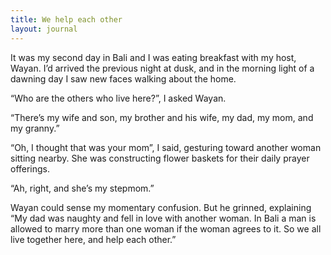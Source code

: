 ```yaml
---
title: We help each other
layout: journal
---
```


It was my second day in Bali and I was eating breakfast with my host, Wayan. I’d
arrived the previous night at dusk, and in the morning light of a dawning day I
saw new faces walking about the home.

“Who are the others who live here?”, I asked Wayan.

“There’s my wife and son, my brother and his wife, my dad, my mom, and my
granny.”

“Oh, I thought that was your mom”, I said, gesturing toward another woman
sitting nearby. She was constructing flower baskets for their daily prayer
offerings.

“Ah, right, and she’s my stepmom.”

Wayan could sense my momentary confusion. But he grinned, explaining “My dad was
naughty and fell in love with another woman. In Bali a man is allowed to marry
more than one woman if the woman agrees to it. So we all live together here, and
help each other.”
